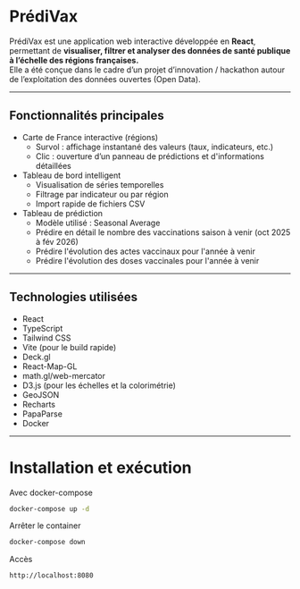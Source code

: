 # PrédiVax

PrédiVax est une application web interactive développée en **React**, permettant de **visualiser, filtrer et analyser des données de santé publique à l’échelle des régions françaises.**  
Elle a été conçue dans le cadre d’un projet d’innovation / hackathon autour de l’exploitation des données ouvertes (Open Data).

---

## Fonctionnalités principales

- Carte de France interactive (régions)
  - Survol : affichage instantané des valeurs (taux, indicateurs, etc.)
  - Clic : ouverture d’un panneau de prédictions et d'informations détaillées
- Tableau de bord intelligent
  - Visualisation de séries temporelles
  - Filtrage par indicateur ou par région
  - Import rapide de fichiers CSV
- Tableau de prédiction
  - Modèle utilisé : Seasonal Average
  - Prédire en détail le nombre des vaccinations saison à venir (oct 2025 à fév 2026)
  - Prédire l'évolution des actes vaccinaux pour l'année à venir
  - Prédire l'évolution des doses vaccinales pour l'année à venir

---

## Technologies utilisées

- React
- TypeScript
- Tailwind CSS
- Vite (pour le build rapide)
- Deck.gl
- React-Map-GL
- math.gl/web-mercator
- D3.js (pour les échelles et la colorimétrie)
- GeoJSON
- Recharts
- PapaParse
- Docker

---

# Installation et exécution

Avec docker-compose

```bash
docker-compose up -d
```

Arrêter le container

```bash
docker-compose down
```

Accès

```bash
http://localhost:8080
```
